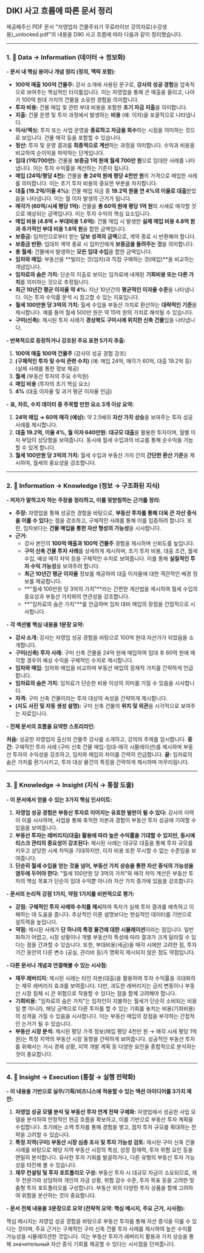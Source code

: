 ## DIKI 사고 흐름에 따른 문서 정리

제공해주신 PDF 문서 "자영업자 건물주되기 무료라이브 강의자료(수강생용)_unlocked.pdf"의 내용을 DIKI 사고 흐름에 따라 다음과 같이 정리했습니다.

---

### 1. 🔹 Data → Information (데이터 → 정보화)

**- 문서 내 핵심 용어나 개념 정리 (정의, 맥락 포함):**

- **100억 매출 100억 건물주:** 강사 소개에 사용된 문구로, **강사의 성공 경험**을 압축적으로 보여주는 핵심적인 타이틀입니다. 이는 자영업을 통해 큰 매출을 올리고, 나아가 100억 원대 가치의 건물을 소유한 경험을 의미합니다.
- **투자 비용:** 건물 매입 및 관련 부대 비용을 포함한 **초기 자금 지출**을 의미합니다.
- **지출:** 건물 운영 및 투자 과정에서 발생하는 **비용** (예: 이자)을 포괄적으로 나타냅니다.
- **이사/엑싯:** 투자 또는 사업 운영을 **종료하고 자금을 회수**하는 시점을 의미하는 것으로 보입니다. 건물 매각 등을 포함할 수 있습니다.
- **정산:** 투자 및 운영 결과를 **최종적으로 계산**하는 과정을 의미합니다. 수익과 비용을 비교하여 순이익을 파악하는 단계입니다.
- **임대 (1억/700만):** 건물을 **보증금 1억 원에 월세 700만 원**으로 임대한 사례를 나타냅니다. 이는 투자 수익률을 계산하는 기준이 됩니다.
- **매입 (24억/평당 4천):** 건물을 **총 24억 원에 평당 4천만 원**의 가격으로 매입한 사례를 의미합니다. 이는 초기 투자 비용의 중요한 부분을 차지합니다.
- **대출 (19.2억/이율 4%):** 건물 매입 자금 중 **19.2억 원을 연 4%의 이율로 대출**받았음을 나타냅니다. 이는 월 이자 발생의 근거가 됩니다.
- **매각가 (60억/시세 평당 1억):** 건물을 **총 60억 원에 평당 1억 원**의 시세로 매각할 것으로 예상되는 금액입니다. 이는 투자 수익의 핵심 요소입니다.
- **매입 비용 (4.8억 + 부대비용 1.6억):** 건물 매입 시 발생한 **실제 매입 비용 4.8억 원과 추가적인 부대 비용 1.6억 원**을 합한 금액입니다.
- **보증금:** 임차인으로부터 받는 **담보 성격의 금액**으로, 계약 종료 시 반환해야 합니다.
- **보증금 반환:** 임대차 계약 종료 시 임차인에게 **보증금을 돌려주는 것**을 의미합니다.
- **총 월세:** 건물에서 발생하는 **모든 임대 수입**을 합한 금액입니다.
- **임차와 매입:** 부동산을 **빌리는 것(임차)과 직접 구매하는 것(매입)**을 비교하는 개념입니다.
- **임차료의 숨은 가치:** 단순히 지출로 보이는 임차료에 내재된 **기회비용 또는 다른 가치**를 의미하는 것으로 추정됩니다.
- **최근 10년간 평균 이자율 약 4%:** 지난 10년간의 **평균적인 이자율 수준**을 나타냅니다. 이는 투자 수익률 분석 시 참고할 수 있는 지표입니다.
- **월세 100만원 당 3억의 가치:** 월세 수입을 부동산 가치로 환산하는 **대략적인 기준**을 제시합니다. 예를 들어 월세 500만 원은 약 15억 원의 가치로 해석될 수 있습니다.
- **구미(신축):** 제시된 투자 사례가 **경상북도 구미시에 위치한 신축 건물**임을 나타냅니다.

**- 반복적으로 등장하거나 강조된 주요 표현 5가지 추출:**

1. **100억 매출 100억 건물주** (강사의 성공 경험 강조)
2. **(구체적인 투자 및 수익 관련 수치)** (예: 매입 24억, 매각가 60억, 대출 19.2억 등) (실제 사례를 통한 정보 제공)
3. **월세** (부동산 투자의 주요 수익원)
4. **매입 비용** (투자의 초기 핵심 요소)
5. **4%** (대출 이자율 및 과거 평균 이자율 언급)

**- 표, 차트, 수치 데이터 중 주목할 만한 요소 3개 이상 요약:**

1. **24억 매입 → 60억 매각 (예상):** 약 2.5배의 **자산 가치 상승**을 보여주는 투자 성공 사례를 제시합니다.
2. **대출 19.2억, 이율 4%, 월 이자 640만원:** **대규모 대출**을 활용한 투자이며, 월별 이자 부담이 상당함을 보여줍니다. 동시에 월세 수입과의 비교를 통해 순수익을 가늠할 수 있게 합니다.
3. **월세 100만원 당 3억의 가치:** 월세 수입과 부동산 가치 간의 **간단한 환산 기준**을 제시하여, 월세의 중요성을 강조합니다.

---

### 2. 🔸 Information → Knowledge (정보 → 구조화된 지식)

**- 저자가 말하고자 하는 주장을 정리하고, 이를 뒷받침하는 근거를 정리:**

- **주장:** 자영업을 통해 성공한 경험을 바탕으로, **부동산 투자를 통해 더욱 큰 자산 증식을 이룰 수 있다**는 점을 강조하고, 구체적인 사례를 통해 이를 입증하려 합니다. 또한, 임차보다는 **건물 매입을 통한 자산 형성의 가능성**을 시사합니다.
- **근거:**
    - 강사 본인의 **100억 매출과 100억 건물주** 경험을 제시하며 신뢰도를 높입니다.
    - **구미 신축 건물 투자 사례**를 상세하게 제시하며, 초기 투자 비용, 대출 조건, 월세 수입, 예상 매각 차익 등을 구체적인 수치로 보여줍니다. 이를 통해 **실질적인 투자 수익 가능성**을 보여주려 합니다.
    - **최근 10년간 평균 이자율** 정보를 제공하여 대출 이자율에 대한 객관적인 배경 정보를 제공합니다.
    - **"월세 100만원 당 3억의 가치"**라는 간편한 계산법을 제시하여 월세 수입의 중요성과 부동산 가치와의 연관성을 강조합니다.
    - **"임차료의 숨은 가치"**를 언급하며 임차 대비 매입의 장점을 간접적으로 시사합니다.

**- 각 섹션별 핵심 내용을 1문장 요약:**

- **강사 소개:** 강사는 자영업 성공 경험을 바탕으로 100억 원대 자산가가 되었음을 소개합니다.
- **구미(신축) 투자 사례:** 구미 신축 건물을 24억 원에 매입하여 임대 후 60억 원에 매각할 경우의 예상 수익을 구체적인 수치로 제시합니다.
- **임차와 매입:** 임차와 매입을 비교하며 부동산 매입의 잠재적 가치를 간략하게 언급합니다.
- **임차료의 숨은 가치:** 임차료가 단순한 비용 이상의 의미를 가질 수 있음을 시사합니다.
- **자격:** 구미 신축 건물이라는 투자 대상의 속성을 간략하게 제시합니다.
- **(지도 사진 및 자동 생성 설명):** 구미 신축 건물의 **위치 및 외관**을 시각적으로 보여주는 자료입니다.

**- 전체 문서의 흐름을 요약한 스토리라인:**

**처음:** 성공한 자영업자 출신의 건물주 강사를 소개하고, 강의의 주제를 암시합니다. **중간:** 구체적인 투자 사례 (구미 신축 건물 매입-임대-매각 시뮬레이션)를 제시하며 부동산 투자의 수익성을 강조하고, 임차와 매입의 차이를 간략히 언급합니다. **끝:** 임차료의 숨은 가치를 환기시키고, 투자 대상 물건의 특징을 간략하게 제시하며 마무리됩니다.

---

### 3. 🔺 Knowledge → Insight (지식 → 통찰 도출)

**- 이 문서에서 얻을 수 있는 3가지 핵심 인사이트:**

1. **자영업 성공 경험은 부동산 투자로 이어지는 유효한 발판이 될 수 있다:** 강사의 이력이 이를 시사하며, 사업을 통해 축적한 자본과 경험이 부동산 투자 성공에 기여할 수 있음을 보여줍니다.
2. **부동산 투자는 레버리지(대출) 활용에 따라 높은 수익률을 기대할 수 있지만, 동시에 리스크 관리의 중요성이 강조된다:** 제시된 사례는 대규모 대출을 통해 투자 규모를 키우고 상당한 시세 차익을 기대하지만, 이자 비용 또한 무시할 수 없는 수준임을 보여줍니다.
3. **단순히 월세 수입을 얻는 것을 넘어, 부동산 가치 상승을 통한 자산 증식의 가능성을 염두에 두어야 한다:** "월세 100만원 당 3억의 가치"와 매각 차익 계산은 부동산 투자의 핵심 목표가 단순히 임대 수익뿐 아니라 자산 가치 증가에 있음을 강조합니다.

**- 문서의 논리적 강점 1가지, 약점 1가지를 비판적으로 평가:**

- **강점:** **구체적인 투자 사례와 수치를 제시**하여 독자가 실제 투자 결과를 예측하고 이해하는 데 도움을 줍니다. 추상적인 이론 설명보다는 현실적인 데이터를 기반으로 설득력을 높입니다.
- **약점:** 제시된 사례가 **단 하나의 특정 물건에 대한 시뮬레이션**이라는 점입니다. 일반화하기 어렵고, 시장 상황이나 개별 부동산의 특성에 따라 결과가 크게 달라질 수 있다는 점을 간과할 수 있습니다. 또한, 부대비용(세금)을 매각 시에만 고려한 점, 투자 기간 동안의 다른 변수 (공실, 관리비 등)가 명확히 제시되지 않은 점도 약점입니다.

**- 다른 문서나 개념과 연결해볼 수 있는 시사점:**

- **재무 레버리지:** 제시된 사례는 타인 자본(대출)을 활용하여 투자 수익률을 극대화하는 재무 레버리지 효과를 보여줍니다. 다만, 과도한 레버리지는 금리 변동이나 부동산 시장 침체 시 큰 위험으로 작용할 수 있다는 점을 함께 고려해야 합니다.
- **기회비용:** "임차료의 숨은 가치"는 임차인이 지불하는 월세가 단순히 소비되는 비용일 뿐 아니라, 해당 금액으로 다른 투자를 할 수 있는 기회를 놓치는 비용(기회비용)의 성격을 가질 수 있음을 시사합니다. 이는 부동산 매입의 장점을 부각하는 간접적인 논거가 될 수 있습니다.
- **부동산 시장 분석:** 제시된 평당 가격 정보(매입 평당 4천만 원 → 매각 시세 평당 1억 원)는 특정 지역의 부동산 시장 동향을 간략하게 보여줍니다. 성공적인 부동산 투자를 위해서는 거시 경제 상황, 지역 개발 계획 등 다양한 요인을 종합적으로 분석하는 것이 중요합니다.

---

### 4. 🔻 Insight → Execution (통찰 → 실행 전략화)

**- 이 내용을 기반으로 실무/기획/비즈니스에 적용할 수 있는 액션 아이디어를 3가지 제안:**

1. **자영업 성공 모델 분석 및 부동산 투자 연계 전략 구체화:** 자영업에서 성공한 사업 모델을 분석하여 안정적인 현금 흐름을 확보하고, 이를 기반으로 부동산 투자 계획을 수립합니다. 초기에는 소액 투자를 통해 경험을 쌓고, 점차 투자 규모를 확대하는 전략을 고려할 수 있습니다.
2. **특정 지역(구미) 부동산 시장 심층 조사 및 투자 가능성 검토:** 제시된 구미 신축 건물 사례를 바탕으로 해당 지역 부동산 시장의 특성, 성장 잠재력, 투자 위험 요인 등을 면밀히 분석합니다. 유사한 투자 기회를 발굴하거나, 다른 유형의 부동산 투자 가능성을 타진해 볼 수 있습니다.
3. **재무 컨설팅 및 투자 포트폴리오 구성:** 부동산 투자 시 대규모 자금이 소요되므로, 재무 전문가와 상담하여 개인의 자금 상황, 위험 감수 수준, 투자 목표 등을 고려한 맞춤형 투자 포트폴리오를 구성합니다. 부동산 외의 다양한 투자 상품을 함께 고려하여 위험을 분산하는 것이 중요합니다.

**- 문서 전체 내용을 3문장으로 요약 (전략적 요약: 핵심 메시지, 주요 근거, 시사점):**

핵심 메시지는 자영업 성공 경험을 바탕으로 부동산 투자를 통해 자산 증식을 이룰 수 있다는 것이며, 주요 근거는 구체적인 구미 신축 건물 투자 사례를 제시하여 높은 수익률 가능성을 시뮬레이션한 것입니다. 이는 부동산 투자가 레버리지 활용과 가치 상승을 통해 значительный 자산 증식 기회를 제공할 수 있다는 시사점을 던져줍니다.
